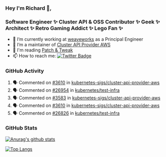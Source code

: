 ### Hey I'm Richard 👋, 

<h3 align="left">Software Engineer ✨ Cluster API & OSS Contributor ✨ Geek ✨ Architect ✨ Retro Gaming Addict ✨ Lego Fan ✨</h3>

- 🔭 I’m currently working at [weaveworks](https://github.com/weaveworks) as a Principal Engineer
- 👯 I’m a maintainer of [Cluster API Provider AWS](https://github.com/kubernetes-sigs/cluster-api-provider-aws)
- 💬 I'm reading [Patch & Tweak](https://bjooks.com/products/patch-tweak-exploring-modular-synthesis)
- 📫 How to reach me: [![Twitter Badge](https://img.shields.io/badge/-@fruit_case-00acee?style=flat&logo=Twitter&logoColor=white)](https://twitter.com/intent/follow?screen_name=fruit_case "Follow on Twitter")

### GitHub Activity 

<!--START_SECTION:activity-->
1. 🗣 Commented on [#3610](https://github.com/kubernetes-sigs/cluster-api-provider-aws/issues/3610) in [kubernetes-sigs/cluster-api-provider-aws](https://github.com/kubernetes-sigs/cluster-api-provider-aws)
2. 🗣 Commented on [#26954](https://github.com/kubernetes/test-infra/issues/26954) in [kubernetes/test-infra](https://github.com/kubernetes/test-infra)
3. 🗣 Commented on [#3583](https://github.com/kubernetes-sigs/cluster-api-provider-aws/issues/3583) in [kubernetes-sigs/cluster-api-provider-aws](https://github.com/kubernetes-sigs/cluster-api-provider-aws)
4. 🗣 Commented on [#3610](https://github.com/kubernetes-sigs/cluster-api-provider-aws/issues/3610) in [kubernetes-sigs/cluster-api-provider-aws](https://github.com/kubernetes-sigs/cluster-api-provider-aws)
5. 🗣 Commented on [#26826](https://github.com/kubernetes/test-infra/issues/26826) in [kubernetes/test-infra](https://github.com/kubernetes/test-infra)
<!--END_SECTION:activity-->

### GitHub Stats

[![Anurag's github stats](https://github-readme-stats.vercel.app/api?username=richardcase&count_private=true&show_icons=true)](https://github.com/anuraghazra/github-readme-stats)

[![Top Langs](https://github-readme-stats.vercel.app/api/top-langs/?username=richardcase&hide=html&layout=compact)](https://github.com/anuraghazra/github-readme-stats)
